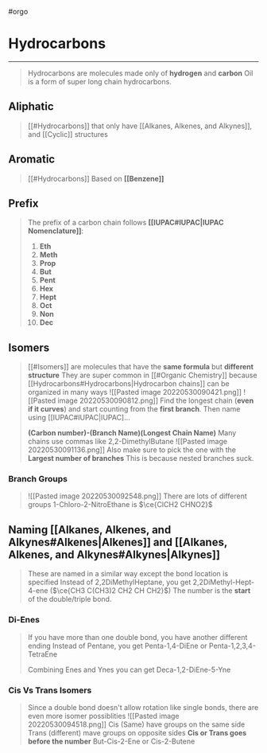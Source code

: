 #orgo 
# Hydrocarbons
---
> Hydrocarbons are molecules made only of **hydrogen** and **carbon**
> Oil is a form of super long chain hydrocarbons.

## Aliphatic
> [[#Hydrocarbons]] that only have [[Alkanes, Alkenes, and Alkynes]], and [[Cyclic]] structures
## Aromatic
> [[#Hydrocarbons]] Based on **[[Benzene]]** 

## Prefix
> The prefix of a carbon chain follows **[[IUPAC#IUPAC|IUPAC Nomenclature]]**:
> 1. **Eth**
> 2. **Meth**
> 3. **Prop**
> 4. **But**
> 5. **Pent**
> 6. **Hex**
> 7. **Hept**
> 8. **Oct**
> 9. **Non**
> 10. **Dec**

## Isomers
> [[#Isomers]] are molecules that have the **same formula** but **different structure**
> They are super common in [[#Organic Chemistry]] because [[Hydrocarbons#Hydrocarbons|Hydrocarbon chains]] can be organized in many ways
> ![[Pasted image 20220530090421.png]]
![[Pasted image 20220530090812.png]]
> Find the longest chain (**even if it curves**) and start counting from the **first branch**. Then name using [[IUPAC#IUPAC|IUPAC]...
>
> **(Carbon number)-(Branch Name)(Longest Chain Name)**
> Many chains use commas like 2,2-DimethylButane
>![[Pasted image 20220530091136.png]] Also make sure to pick the one with the **Largest number of branches** This is because nested branches suck.


### Branch Groups
> ![[Pasted image 20220530092548.png]]
> There are lots of different groups
> 1-Chloro-2-NitroEthane is $\ce{ClCH2 CHNO2}$ 

## Naming [[Alkanes, Alkenes, and Alkynes#Alkenes|Alkenes]] and [[Alkanes, Alkenes, and Alkynes#Alkynes|Alkynes]]
> These are named in a similar way except the bond location is specified
> Instead of 2,2DiMethylHeptane, you get 2,2DiMethyl-Hept-4-ene ($\ce{CH3 C(CH3)2 CH2 CH CH2}$)
> The number is the **start** of the double/triple bond.

### Di-Enes
> If you have more than one double bond, you have another different ending
> Instead of Pentane, you get Penta-1,4-DiEne or Penta-1,2,3,4-TetraEne
> 
> Combining Enes and Ynes you can get Deca-1,2-DiEne-5-Yne

### Cis Vs Trans Isomers
> Since a double bond doesn't allow rotation like single bonds, there are even more isomer possiblities
> ![[Pasted image 20220530094518.png]]
> Cis (Same) have groups on the same side
> Trans (different) mave groups on opposite sides
> **Cis or Trans goes before the number**
> But-Cis-2-Ene or Cis-2-Butene